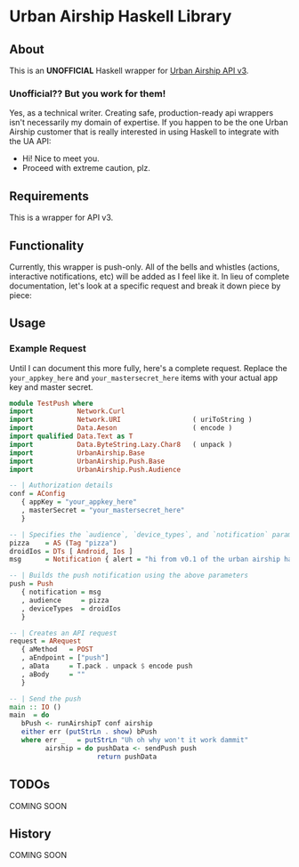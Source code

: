 # Urban Airship Haskell Library

## About

This is an **UNOFFICIAL** Haskell wrapper for
[Urban Airship API v3](http://docs.urbanairship.com/api/ua.html).


### Unofficial?? But you work for them!

Yes, as a technical writer. Creating safe, production-ready api wrappers isn't necessarily my
domain of expertise. If you happen to be the one Urban Airship customer that is really interested
in using Haskell to integrate with the UA API:

* Hi! Nice to meet you.
* Proceed with extreme caution, plz.


## Requirements

This is a wrapper for API v3.


## Functionality

Currently, this wrapper is push-only. All of the bells and whistles (actions, interactive notifications, etc)
will be added as I feel like it. In lieu of complete documentation, let's look at a specific request and
break it down piece by piece:


## Usage



### Example Request

Until I can document this more fully, here's a complete request. Replace the `your_appkey_here`
and `your_mastersecret_here` items with your actual app key and master secret.

```haskell
module TestPush where
import           Network.Curl
import           Network.URI                  ( uriToString )
import           Data.Aeson                   ( encode )
import qualified Data.Text as T
import           Data.ByteString.Lazy.Char8   ( unpack )
import           UrbanAirship.Base
import           UrbanAirship.Push.Base
import           UrbanAirship.Push.Audience

-- | Authorization details
conf = AConfig
   { appKey = "your_appkey_here"
   , masterSecret = "your_mastersecret_here"
   }

-- | Specifies the `audience`, `device_types`, and `notification` parameters
pizza    = AS (Tag "pizza")
droidIos = DTs [ Android, Ios ]
msg      = Notification { alert = "hi from v0.1 of the urban airship haskell lib" }

-- | Builds the push notification using the above parameters
push = Push
   { notification = msg
   , audience     = pizza
   , deviceTypes  = droidIos
   }

-- | Creates an API request
request = ARequest
   { aMethod   = POST
   , aEndpoint = ["push"]
   , aData     = T.pack . unpack $ encode push
   , aBody     = ""
   }

-- | Send the push
main :: IO ()
main  = do
   bPush <- runAirshipT conf airship
   either err (putStrLn . show) bPush
   where err _   = putStrLn "Uh oh why won't it work dammit"
         airship = do pushData <- sendPush push
                      return pushData

```

## TODOs

COMING SOON

## History

COMING SOON
